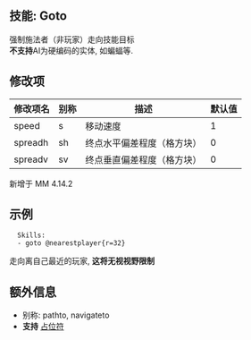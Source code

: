 技能: Goto
--------------------------

强制施法者（非玩家）走向技能目标  
**不支持**AI为硬编码的实体, 如蝙蝠等.

修改项
----------

| 修改项名 | 别称    | 描述                                                                                                    | 默认值 |
|-----------|------------|----------------------------------------------------------------------------------------------------------------|---------------|
| speed | s | 移动速度 | 1 |
| spreadh      | sh       | 终点水平偏差程度（格方块）                              | 0      |
| spreadv    | sv       | 终点垂直偏差程度（格方块）                   | 0      |

新增于 MM 4.14.2

示例
--------

      Skills:
      - goto @nearestplayer{r=32}

走向离自己最近的玩家, **这将无视视野限制**

额外信息
---

- 别称: pathto, navigateto
- **支持** [占位符](/技能/占位符)